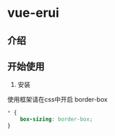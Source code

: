 # vue-erui

## 介绍

## 开始使用

1. 安装

使用框架请在css中开启 border-box

```css
* {
    box-sizing: border-box;
}
```


